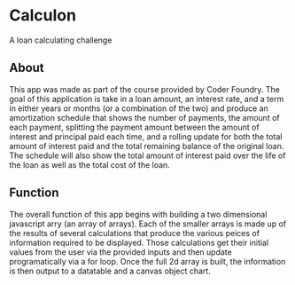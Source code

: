 # Calculon

A loan calculating challenge

## About

This app was made as part of the course provided by Coder Foundry. The goal of this application is take in a loan amount, an interest rate, and a term in either years or months (or a combination of the two) and produce an amortization schedule that shows the number of payments, the amount of each payment, splitting the payment amount between the amount of interest and principal paid each time, and a rolling update for both the total amount of interest paid and the total remaining balance of the original loan. The schedule will also show the total amount of interest paid over the life of the loan as well as the total cost of the loan.

## Function

The overall function of this app begins with building a two dimensional javascript arry (an array of arrays). Each of the smaller arrays is made up of the results of several calculations that produce the various peices of information required to be displayed. Those calculations get their initial values from the user via the provided inputs and then update programatically via a for loop. Once the full 2d array is built, the information is then output to a datatable and a canvas object chart.
 
